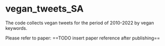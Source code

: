 # vegan_tweets_SA
The code collects vegan tweets for the period of 2010-2022 by vegan keywords.

Please refer to paper: 
==TODO insert paper reference after publishing==
